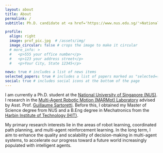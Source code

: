 ```yaml
---
layout: about
title: About
permalink: /
subtitle: Ph.D. candidate at <a href='https://www.nus.edu.sg/'>National University of Singapore</a>.

profile:
  align: right
  image: prof_pic.jpg  # /assets/img/
  image_circular: false # crops the image to make it circular
  # more_info: >
  #   <p>555 your office number</p>
  #   <p>123 your address street</p>
  #   <p>Your City, State 12345</p>

news: true # includes a list of news items
selected_papers: true # includes a list of papers marked as "selected={true}"
social: true # includes social icons at the bottom of the page
---
```


I am currently a Ph.D. student at the <a href='https://cde.nus.edu.sg/me/'>National University of Singapore (NUS)</a>.
I research in the <a href='https://marmotlab.org/'>Multi-Agent Robotic Motion (MARMot) Laboratory</a> advised by Asst. Prof. <a href='https://cde.nus.edu.sg/me/staff/sartoretti-guillaume-a/'>Guillaume Sartoretti</a>.
Before this, I obtained my Master of Science degree from NUS and a B.Eng degree in Mechatronics from the <a href='http://en.hit.edu.cn/'>Harbin Institute of Technology (HIT)</a>.

My primary research interests lie in the areas of robot learning, coordinated path planning, and multi-agent reinforcement learning.
In the long term, I aim to enhance the quality and scalability of decision-making in multi-agent systems, to accelerate our progress toward a future world increasingly populated with intelligent agents.
